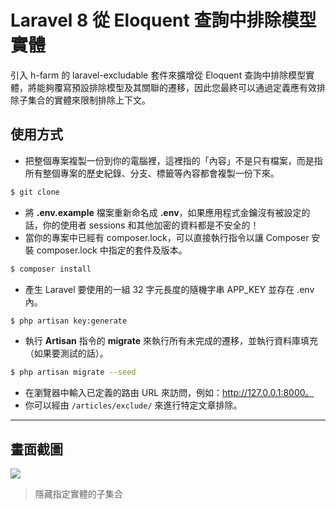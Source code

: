 # Laravel 8 從 Eloquent 查詢中排除模型實體

引入 h-farm 的 laravel-excludable 套件來擴增從 Eloquent 查詢中排除模型實體，將能夠覆寫預設排除模型及其關聯的遷移，因此您最終可以通過定義應有效排除子集合的實體來限制排除上下文。

## 使用方式
- 把整個專案複製一份到你的電腦裡，這裡指的「內容」不是只有檔案，而是指所有整個專案的歷史紀錄、分支、標籤等內容都會複製一份下來。
```sh
$ git clone
```
- 將 __.env.example__ 檔案重新命名成 __.env__，如果應用程式金鑰沒有被設定的話，你的使用者 sessions 和其他加密的資料都是不安全的！
- 當你的專案中已經有 composer.lock，可以直接執行指令以讓 Composer 安裝 composer.lock 中指定的套件及版本。
```sh
$ composer install
```
- 產生 Laravel 要使用的一組 32 字元長度的隨機字串 APP_KEY 並存在 .env 內。
```sh
$ php artisan key:generate
```
- 執行 __Artisan__ 指令的 __migrate__ 來執行所有未完成的遷移，並執行資料庫填充（如果要測試的話）。
```sh
$ php artisan migrate --seed
```
- 在瀏覽器中輸入已定義的路由 URL 來訪問，例如：http://127.0.0.1:8000。
- 你可以經由 `/articles/exclude/` 來進行特定文章排除。

----

## 畫面截圖
![](https://i.imgur.com/OnFlNAH.png)
> 隱藏指定實體的子集合